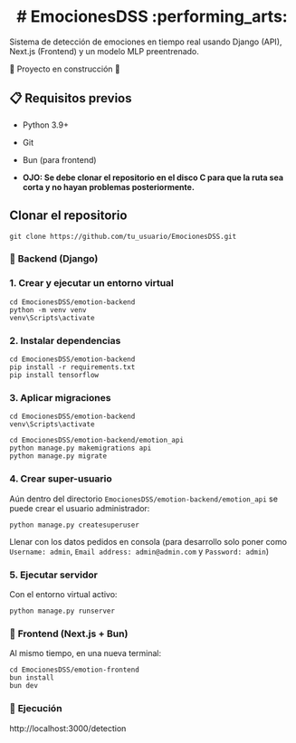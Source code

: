 <h1 align="center"> # EmocionesDSS :performing_arts: </h1>

Sistema de detección de emociones en tiempo real usando Django (API), Next.js (Frontend) y un modelo MLP preentrenado.

:construction: Proyecto en construcción :construction:



## :clipboard: Requisitos previos

- Python 3.9+
- Git
- Bun (para frontend)

- **OJO: Se debe clonar el repositorio en el disco C para que la ruta sea corta y no hayan problemas posteriormente.**


## Clonar el repositorio
```
git clone https://github.com/tu_usuario/EmocionesDSS.git
```


### :rocket: **Backend (Django)**

###     1. Crear y ejecutar un entorno virtual
```
cd EmocionesDSS/emotion-backend
python -m venv venv
venv\Scripts\activate
```

###     2. Instalar dependencias
```
cd EmocionesDSS/emotion-backend
pip install -r requirements.txt
pip install tensorflow
```

###     3. Aplicar migraciones
```
cd EmocionesDSS/emotion-backend
venv\Scripts\activate

cd EmocionesDSS/emotion-backend/emotion_api
python manage.py makemigrations api
python manage.py migrate
```

###     4. Crear super-usuario
Aún dentro del directorio `EmocionesDSS/emotion-backend/emotion_api` se puede crear el usuario administrador:
```
python manage.py createsuperuser
```
Llenar con los datos pedidos en consola (para desarrollo solo poner como `Username: admin`, `Email address: admin@admin.com` y `Password: admin`)

###     5. Ejecutar servidor
Con el entorno virtual activo:
```
python manage.py runserver
```


### :sunrise: **Frontend (Next.js + Bun)**
Al mismo tiempo, en una nueva terminal:
```
cd EmocionesDSS/emotion-frontend
bun install
bun dev
```


### :star2: **Ejecución**
http://localhost:3000/detection